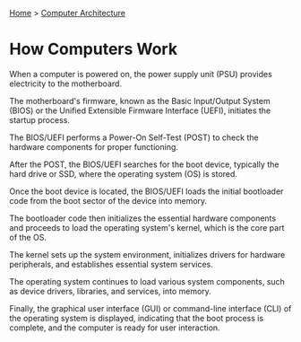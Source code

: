 [Home](../../README.md) > [Computer Architecture](./README.md)

# How Computers Work

<!-- TODO: boot up -->
<!-- TODO: OS loading -->
<!-- TODO: enabling peripherals -->
<!-- TODO: overview of graphics processing -->
<!-- TODO: shutdown/restart -->
When a computer is powered on, the power supply unit (PSU) provides electricity to the motherboard.

The motherboard's firmware, known as the Basic Input/Output System (BIOS) or the Unified Extensible Firmware Interface (UEFI), initiates the startup process.

The BIOS/UEFI performs a Power-On Self-Test (POST) to check the hardware components for proper functioning.

After the POST, the BIOS/UEFI searches for the boot device, typically the hard drive or SSD, where the operating system (OS) is stored.

Once the boot device is located, the BIOS/UEFI loads the initial bootloader code from the boot sector of the device into memory.

The bootloader code then initializes the essential hardware components and proceeds to load the operating system's kernel, which is the core part of the OS.

The kernel sets up the system environment, initializes drivers for hardware peripherals, and establishes essential system services.

The operating system continues to load various system components, such as device drivers, libraries, and services, into memory.

Finally, the graphical user interface (GUI) or command-line interface (CLI) of the operating system is displayed, indicating that the boot process is complete, and the computer is ready for user interaction.
